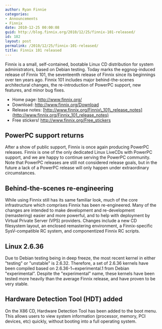 ```yaml
---
author: Ryan Finnie
categories:
- Announcements
- Finnix
date: 2010-12-25 00:00:08
guid: http://blog.finnix.org/2010/12/25/finnix-101-released/
id: 182
layout: post
permalink: /2010/12/25/finnix-101-released/
title: Finnix 101 released
---
```

Finnix is a small, self-contained, bootable Linux CD distribution for system administrators, based on Debian testing. Today marks the eggnog-induced release of Finnix 101, the seventeenth release of Finnix since its beginnings over ten years ago. Finnix 101 includes major behind-the-scenes architectural changes, the re-introduction of PowerPC support, new features, and minor bug fixes.

  * Home page: <http://www.finnix.org/>
  * Download: <http://www.finnix.org/Download>
  * Release notes: [http://www.finnix.org/Finnix\_101\_release_notes](http://www.finnix.org/Finnix_101_release_notes)
  * Free stickers! <http://www.finnix.org/Free_stickers>

## PowerPC support returns

After a show of public support, Finnix is once again producing PowerPC releases. Finnix is one of the only dedicated Linux LiveCDs with PowerPC support, and we are happy to continue serving the PowerPC community. Note that PowerPC releases are still not considered release goals, but in the future a lack of a PowerPC release will only happen under extraordinary circumstances.

## Behind-the-scenes re-engineering

While using Finnix still has its same familiar look, much of the core infrastructure which comprises Finnix has been re-engineered. Many of the changes are intended to make development and re-development (remastering) easier and more powerful, and to help with deployment by Virtual Private Server (VPS) providers. Changes include a new CD filesystem layout, an enclosed remastering environment, a Finnix-specific SysV-compatible RC system, and componentized Finnix RC scripts.

## Linux 2.6.36

Due to Debian testing being in deep freeze, the most recent kernel in either "testing" or "unstable" is 2.6.32. Therefore, a set of 2.6.36 kernels have been compiled based on 2.6.36-1~experimental.1 from Debian "experimental". Despite the "experimental" name, these kernels have been tested more heavily than the average Finnix release, and have proven to be very stable.

## Hardware Detection Tool (HDT) added

On the X86 CD, Hardware Detection Tool has been added to the boot menu. This allows users to view system information (processor, memory, PCI devices, etc) quickly, without booting into a full operating system.
